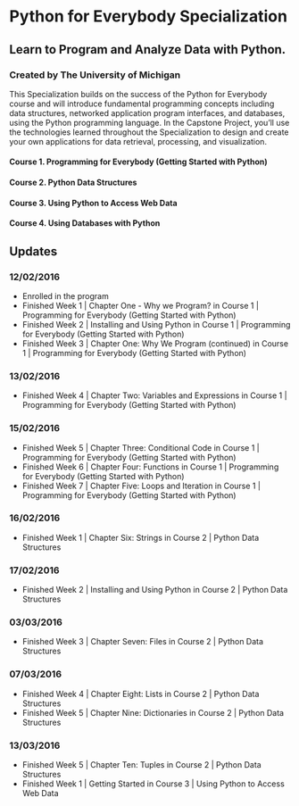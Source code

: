 # Python for Everybody Specialization
## Learn to Program and Analyze Data with Python.
### Created by The University of Michigan

This Specialization builds on the success of the Python for Everybody course and will introduce fundamental programming concepts including data structures, networked application program interfaces, and databases, using the Python programming language. In the Capstone Project, you’ll use the technologies learned throughout the Specialization to design and create your own applications for data retrieval, processing, and visualization.

#### Course 1. Programming for Everybody (Getting Started with Python)
#### Course 2. Python Data Structures
#### Course 3. Using Python to Access Web Data
#### Course 4. Using Databases with Python

## Updates
### 12/02/2016
- Enrolled in the program
- Finished Week 1 | Chapter One - Why we Program? in Course 1 | Programming for Everybody (Getting Started with Python)
- Finished Week 2 | Installing and Using Python in Course 1 | Programming for Everybody (Getting Started with Python)
- Finished Week 3 | Chapter One: Why We Program (continued) in Course 1 | Programming for Everybody (Getting Started with Python)

### 13/02/2016
- Finished Week 4 | Chapter Two: Variables and Expressions in Course 1 | Programming for Everybody (Getting Started with Python)

### 15/02/2016
- Finished Week 5 | Chapter Three: Conditional Code in Course 1 | Programming for Everybody (Getting Started with Python)
- Finished Week 6 | Chapter Four: Functions in Course 1 | Programming for Everybody (Getting Started with Python)
- Finished Week 7 | Chapter Five: Loops and Iteration in Course 1 | Programming for Everybody (Getting Started with Python)

### 16/02/2016
- Finished Week 1 | Chapter Six: Strings in Course 2 | Python Data Structures

### 17/02/2016
- Finished Week 2 | Installing and Using Python in Course 2 | Python Data Structures

### 03/03/2016
- Finished Week 3 | Chapter Seven: Files in Course 2 | Python Data Structures

### 07/03/2016
- Finished Week 4 | Chapter Eight: Lists in Course 2 | Python Data Structures
- Finished Week 5 | Chapter Nine: Dictionaries in Course 2 | Python Data Structures

### 13/03/2016
- Finished Week 5 | Chapter Ten: Tuples in Course 2 | Python Data Structures
- Finished Week 1 | Getting Started in Course 3 | Using Python to Access Web Data
